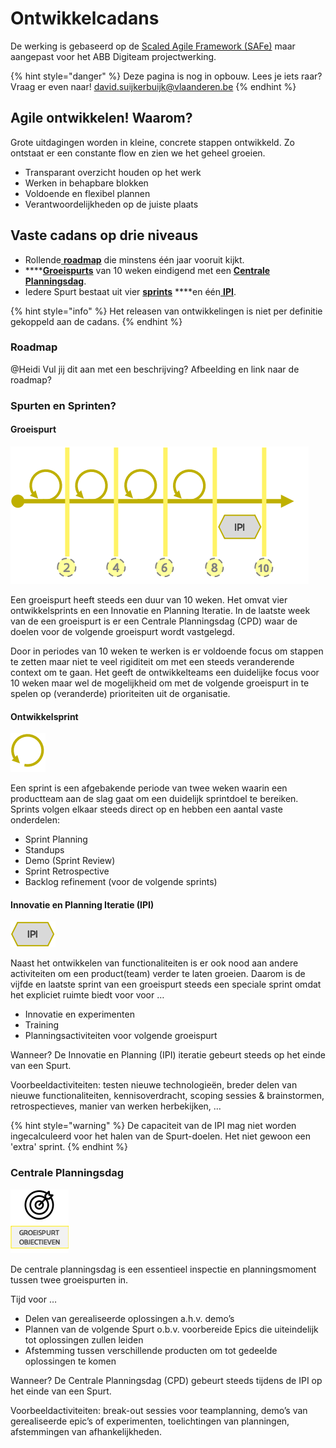 # Ontwikkelcadans

De werking is gebaseerd op de [Scaled Agile Framework \(SAFe\)](https://www.scaledagileframework.com) maar aangepast voor het ABB Digiteam projectwerking.

{% hint style="danger" %}
Deze pagina is nog in opbouw. Lees je iets raar? Vraag er even naar! [david.suijkerbuijk@vlaanderen.be](mailto:david.suijkerbuijk@vlaanderen.be)
{% endhint %}

## Agile ontwikkelen! Waarom?

Grote uitdagingen worden in kleine, concrete stappen ontwikkeld. Zo ontstaat er een constante flow en zien we het geheel groeien.

* Transparant overzicht houden op het werk
* Werken in behapbare blokken
* Voldoende en flexibel plannen
* Verantwoordelijkheden op de juiste plaats

## Vaste cadans op drie niveaus

* Rollende[ **roadmap**](de-ontwikkelcadans.md#roadmap) die minstens één jaar vooruit kijkt.
* \*\*\*\*[**Groeispurts**](de-ontwikkelcadans.md#groeispurt) van 10 weken eindigend met een [**Centrale Planningsdag**](de-ontwikkelcadans.md#centrale-planningsdag).
* Iedere Spurt bestaat uit vier [**sprints**](de-ontwikkelcadans.md#ontwikkelsprint) ****en één[ **IPI**](de-ontwikkelcadans.md#innovatie-en-planning-iteratie-ipi).

{% hint style="info" %}
Het releasen van ontwikkelingen is niet per definitie gekoppeld aan de cadans.
{% endhint %}

### Roadmap

@Heidi Vul jij dit aan met een beschrijving? Afbeelding en link naar de roadmap?

### Spurten en Sprinten?

#### Groeispurt

![](../.gitbook/assets/sprint+ipi.png)

Een groeispurt heeft steeds een duur van 10 weken. Het omvat vier ontwikkelsprints en een Innovatie en Planning Iteratie. In de laatste week van de een groeispurt is er een Centrale Planningsdag \(CPD\) waar de doelen voor de volgende groeispurt wordt vastgelegd. 

Door in periodes van 10 weken te werken is er voldoende focus om stappen te zetten maar niet te veel rigiditeit om met een steeds veranderende context om te gaan. Het geeft de ontwikkelteams een duidelijke focus voor 10 weken maar wel de mogelijkheid om met de volgende groeispurt in te spelen op \(veranderde\) prioriteiten uit de organisatie.

#### Ontwikkelsprint

![](../.gitbook/assets/sprint.png)

Een sprint is een afgebakende periode van twee weken waarin een productteam aan de slag gaat om een duidelijk sprintdoel te bereiken. Sprints volgen elkaar steeds direct op en hebben een aantal vaste onderdelen:

* Sprint Planning
* Standups
* Demo \(Sprint Review\)
* Sprint Retrospective
* Backlog refinement \(voor de volgende sprints\)

#### Innovatie en Planning Iteratie \(IPI\)

![](../.gitbook/assets/ipi.png)

Naast het ontwikkelen van functionaliteiten is er ook nood aan andere activiteiten om een product\(team\) verder te laten groeien. Daarom is de vijfde en laatste sprint van een groeispurt steeds een speciale sprint omdat het expliciet ruimte biedt voor voor … 

* Innovatie en experimenten
* Training
* Planningsactiviteiten voor volgende groeispurt

Wanneer? De Innovatie en Planning \(IPI\) iteratie gebeurt steeds op het einde van een Spurt.

Voorbeeldactiviteiten: testen nieuwe technologieën, breder delen van nieuwe functionaliteiten, kennisoverdracht, scoping sessies & brainstormen, retrospectieves, manier van werken herbekijken, …

{% hint style="warning" %}
De capaciteit van de IPI mag niet worden ingecalculeerd voor het halen van de Spurt-doelen. Het niet gewoon een 'extra' sprint.
{% endhint %}

### Centrale Planningsdag

![](../.gitbook/assets/cpd.png)

De centrale planningsdag is een essentieel inspectie en planningsmoment tussen twee groeispurten in.

Tijd voor … 

* Delen van gerealiseerde oplossingen a.h.v. demo’s
* Plannen van de volgende Spurt o.b.v. voorbereide Epics die uiteindelijk tot oplossingen zullen leiden
* Afstemming tussen verschillende producten om tot gedeelde oplossingen te komen

Wanneer? De Centrale Planningsdag \(CPD\) gebeurt steeds tijdens de IPI op het einde van een Spurt.

Voorbeeldactiviteiten: break-out sessies voor teamplanning, demo’s van gerealiseerde epic’s of experimenten, toelichtingen van planningen, afstemmingen van afhankelijkheden.





